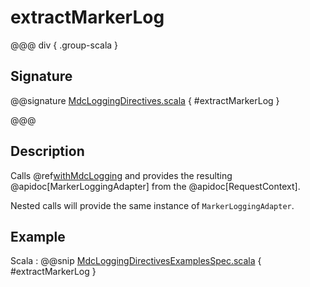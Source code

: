# extractMarkerLog

@@@ div { .group-scala }

## Signature

@@signature [MdcLoggingDirectives.scala](/akka-http/src/main/scala/akka/http/scaladsl/server/directives/MdcLoggingDirectives.scala) { #extractMarkerLog }

@@@

## Description

Calls @ref[withMdcLogging](./withMdcLogging.md) and provides the resulting @apidoc[MarkerLoggingAdapter] from the @apidoc[RequestContext].

Nested calls will provide the same instance of `MarkerLoggingAdapter`.

## Example

Scala
:  @@snip [MdcLoggingDirectivesExamplesSpec.scala](/docs/src/test/scala/docs/http/scaladsl/server/directives/MdcLoggingDirectivesExamplesSpec.scala) { #extractMarkerLog }
